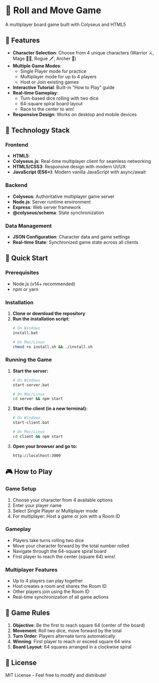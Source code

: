 # 🎲 Roll and Move Game
A multiplayer board game built with Colyseus and HTML5

## 🌟 Features
- **Character Selection**: Choose from 4 unique characters (Warrior ⚔️, Mage 🧙‍♂️, Rogue 🗡️, Archer 🏹)
- **Multiple Game Modes**: 
  - Single Player mode for practice
  - Multiplayer mode for up to 4 players
  - Host or Join existing games
- **Interactive Tutorial**: Built-in "How to Play" guide
- **Real-time Gameplay**: 
  - Turn-based dice rolling with two dice
  - 64-square spiral board layout
  - Race to the center to win!
- **Responsive Design**: Works on desktop and mobile devices

## 🌟 Technology Stack

### Frontend
- **HTML5**: 
- **Colyseus.js**: Real-time multiplayer client for seamless networking
- **HTML5/CSS3**: Responsive design with modern UI/UX
- **JavaScript (ES6+)**: Modern vanilla JavaScript with async/await

### Backend  
- **Colyseus**: Authoritative multiplayer game server
- **Node.js**: Server runtime environment
- **Express**: Web server framework
- **@colyseus/schema**: State synchronization

### Data Management
- **JSON Configuration**: Character data and game settings
- **Real-time State**: Synchronized game state across all clients

## 🚀 Quick Start

### Prerequisites
- Node.js (v14+ recommended)
- npm or yarn

### Installation

1. **Clone or download the repository**
2. **Run the installation script:**
   ```bash
   # On Windows
   install.bat
   
   # On Mac/Linux
   chmod +x install.sh && ./install.sh
   ```

### Running the Game

1. **Start the server:**
   ```bash
   # On Windows
   start-server.bat
   
   # On Mac/Linux  
   cd server && npm start
   ```

2. **Start the client (in a new terminal):**
   ```bash
   # On Windows
   start-client.bat
   
   # On Mac/Linux
   cd client && npm start
   ```

3. **Open your browser and go to:**
   ```
   http://localhost:3000
   ```

## 🎮 How to Play

### Game Setup
1. Choose your character from 4 available options
2. Enter your player name
3. Select Single Player or Multiplayer mode
4. For multiplayer: Host a game or join with a Room ID

### Gameplay
- Players take turns rolling two dice
- Move your character forward by the total number rolled
- Navigate through the 64-square spiral board
- First player to reach the center (square 64) wins!

### Multiplayer Features
- Up to 4 players can play together
- Host creates a room and shares the Room ID
- Other players join using the Room ID
- Real-time synchronization of all game actions

## 🎯 Game Rules

1. **Objective**: Be the first to reach square 64 (center of the board)
2. **Movement**: Roll two dice, move forward by the total
3. **Turn Order**: Players alternate turns automatically  
4. **Winning**: First player to reach or exceed square 64 wins
5. **Board Layout**: 64 squares arranged in a clockwise spiral

## 📝 License

MIT License - Feel free to modify and distribute!

